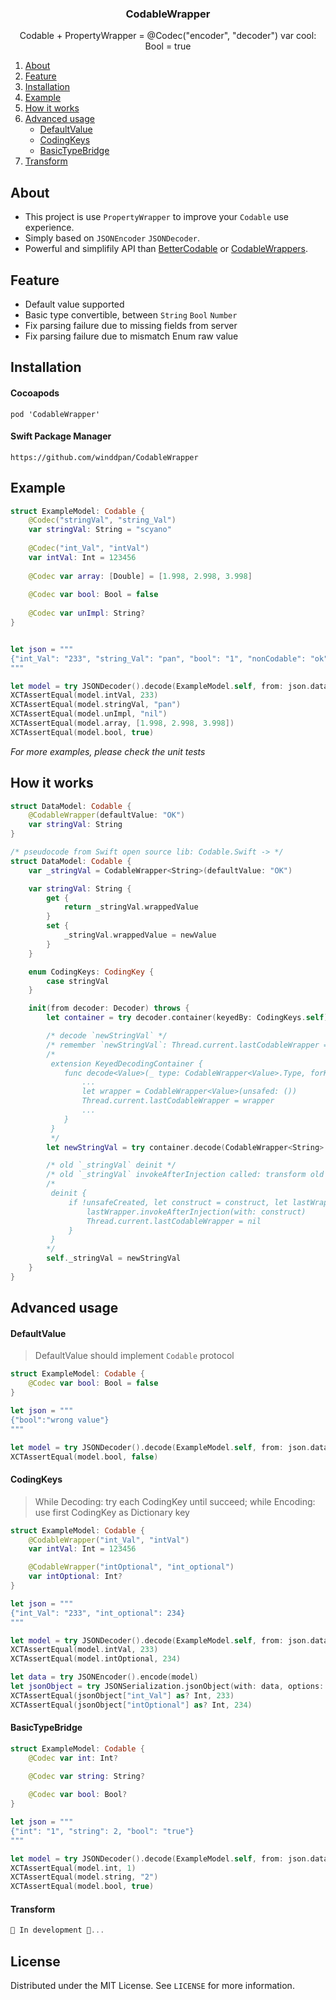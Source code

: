 <p align="center">
  <h3 align="center">CodableWrapper</h3>
  <p align="center">
    Codable + PropertyWrapper = @Codec("encoder", "decoder") var cool: Bool = true
  </p>
</p>
<ol>
  <li><a href="#about-the-project">About</a></li>
  <li><a href="#feature">Feature</a></li>
  <li><a href="#installation">Installation</a></li>
  <li><a href="#example">Example</a></li>
  <li><a href="#how-it-works">How it works</a></li>
  <li>
    <a href="#advanced-usage">Advanced usage</a>
    <ul>
      <li><a href="#defaultvalue">DefaultValue</a></li>
      <li><a href="#codingkeys">CodingKeys</a></li>
      <li><a href="#basictypebridge">BasicTypeBridge</a></li>
    </ul>
  </li>
  <li>
    <a href="#transform">Transform</a>
  </li>
</ol>


## About
* This project is use `PropertyWrapper` to improve your `Codable` use experience.
* Simply based on `JSONEncoder` `JSONDecoder`.
* Powerful and simplifily API than  [BetterCodable](https://github.com/marksands/BetterCodable) or [CodableWrappers](https://github.com/GottaGetSwifty/CodableWrappers).

## Feature

* Default value supported
* Basic type convertible, between `String`  `Bool` `Number` 
* Fix parsing failure due to missing fields from server
* Fix parsing failure due to mismatch Enum raw value

## Installation

#### Cocoapods
``` pod 'CodableWrapper' ```

#### Swift Package Manager
``` https://github.com/winddpan/CodableWrapper ```

## Example
```Swift
struct ExampleModel: Codable {
    @Codec("stringVal", "string_Val") 
  	var stringVal: String = "scyano"
  
    @Codec("int_Val", "intVal") 
  	var intVal: Int = 123456
  
    @Codec var array: [Double] = [1.998, 2.998, 3.998]
  
    @Codec var bool: Bool = false
  
    @Codec var unImpl: String?
}


let json = """
{"int_Val": "233", "string_Val": "pan", "bool": "1", "nonCodable": "ok"}
"""

let model = try JSONDecoder().decode(ExampleModel.self, from: json.data(using: .utf8)!)
XCTAssertEqual(model.intVal, 233)
XCTAssertEqual(model.stringVal, "pan")
XCTAssertEqual(model.unImpl, "nil")
XCTAssertEqual(model.array, [1.998, 2.998, 3.998])
XCTAssertEqual(model.bool, true)
```

*For more examples, please check the unit tests*

## How it works

```Swift
struct DataModel: Codable {
    @CodableWrapper(defaultValue: "OK")
    var stringVal: String
}

/* pseudocode from Swift open source lib: Codable.Swift -> */
struct DataModel: Codable {
    var _stringVal = CodableWrapper<String>(defaultValue: "OK")

    var stringVal: String {
        get {
            return _stringVal.wrappedValue
        }
        set {
            _stringVal.wrappedValue = newValue
        }
    }

    enum CodingKeys: CodingKey {
        case stringVal
    }

    init(from decoder: Decoder) throws {
        let container = try decoder.container(keyedBy: CodingKeys.self)

        /* decode `newStringVal` */
        /* remember `newStringVal`: Thread.current.lastCodableWrapper = wrapper */
        /*
         extension KeyedDecodingContainer {
            func decode<Value>(_ type: CodableWrapper<Value>.Type, forKey key: Key) throws -> CodableWrapper<Value> {
                ...
                let wrapper = CodableWrapper<Value>(unsafed: ())
                Thread.current.lastCodableWrapper = wrapper
                ...
            }
         }
         */
        let newStringVal = try container.decode(CodableWrapper<String>.self, forKey: CodingKeys.stringVal)

        /* old `_stringVal` deinit */
        /* old `_stringVal` invokeAfterInjection called: transform old `_stringVal` Configs to `newStringVal` */
        /* 
         deinit {
             if !unsafeCreated, let construct = construct, let lastWrapper = Thread.current.lastCodableWrapper as? CodableWrapper<Value> {
                 lastWrapper.invokeAfterInjection(with: construct)
                 Thread.current.lastCodableWrapper = nil
             }
         }
        */
        self._stringVal = newStringVal
    }
}
```


## Advanced usage

#### DefaultValue
> DefaultValue should implement `Codable` protocol
```swift
struct ExampleModel: Codable {
    @Codec var bool: Bool = false
}

let json = """
{"bool":"wrong value"}
"""

let model = try JSONDecoder().decode(ExampleModel.self, from: json.data(using: .utf8)!)
XCTAssertEqual(model.bool, false)
```

#### CodingKeys 
> While Decoding: try each CodingKey until succeed; while Encoding: use first CodingKey as Dictionary key
```swift
struct ExampleModel: Codable {
    @CodableWrapper("int_Val", "intVal")
    var intVal: Int = 123456

    @CodableWrapper("intOptional", "int_optional")
    var intOptional: Int?
}

let json = """
{"int_Val": "233", "int_optional": 234}
"""

let model = try JSONDecoder().decode(ExampleModel.self, from: json.data(using: .utf8)!)
XCTAssertEqual(model.intVal, 233)
XCTAssertEqual(model.intOptional, 234)

let data = try JSONEncoder().encode(model)
let jsonObject = try JSONSerialization.jsonObject(with: data, options: []) as! [String: Any]
XCTAssertEqual(jsonObject["int_Val"] as? Int, 233)
XCTAssertEqual(jsonObject["intOptional"] as? Int, 234)

```

#### BasicTypeBridge
```swift
struct ExampleModel: Codable {
    @Codec var int: Int?
    
    @Codec var string: String?

    @Codec var bool: Bool?
}

let json = """
{"int": "1", "string": 2, "bool": "true"}
"""

let model = try JSONDecoder().decode(ExampleModel.self, from: json.data(using: .utf8)!)
XCTAssertEqual(model.int, 1)
XCTAssertEqual(model.string, "2")
XCTAssertEqual(model.bool, true)
```

#### Transform

```swift
🚀 In development 🚀...
```

## License
Distributed under the MIT License. See `LICENSE` for more information.
